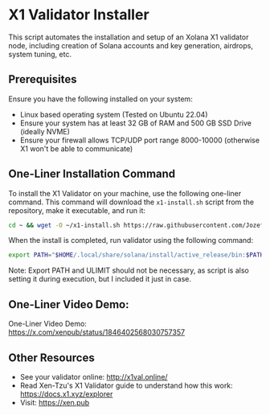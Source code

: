 # X1 Validator Installer

This script automates the installation and setup of an Xolana X1 validator node, including creation of Solana accounts and key generation, airdrops, system tuning, etc.

## Prerequisites

Ensure you have the following installed on your system:
- Linux based operating system (Tested on Ubuntu 22.04)
- Ensure your system has at least 32 GB of RAM and 500 GB SSD Drive (ideally NVME)
- Ensure your firewall allows TCP/UDP port range 8000-10000 (otherwise X1 won't be able to communicate)

## One-Liner Installation Command

To install the X1 Validator on your machine, use the following one-liner command. This command will download the `x1-install.sh` script from the repository, make it executable, and run it:

```bash
cd ~ && wget -O ~/x1-install.sh https://raw.githubusercontent.com/JozefJarosciak/X1-validator-installer/master/x1-install.sh > /dev/null 2>&1 && chmod +x ~/x1-install.sh > /dev/null 2>&1 && ~/x1-install.sh
```

When the install is completed, run validator using the following command:

```bash
export PATH="$HOME/.local/share/solana/install/active_release/bin:$PATH"; ulimit -n 1000000; solana-validator --identity $HOME/x1_validator/identity.json --vote-account $HOME/x1_validator/vote.json --rpc-port 8899 --entrypoint 216.202.227.220:8001 --full-rpc-api --log - --max-genesis-archive-unpacked-size 1073741824 --no-incremental-snapshots --require-tower --enable-rpc-transaction-history --enable-extended-tx-metadata-storage --skip-startup-ledger-verification --no-poh-speed-test --bind-address 0.0.0.0
```
Note: Export PATH and ULIMIT should not be necessary, as script is also setting it during execution, but I included it just in case.

## One-Liner Video Demo:

One-Liner Video Demo: https://x.com/xenpub/status/1846402568030757357

## Other Resources
- See your validator online: http://x1val.online/
- Read Xen-Tzu's X1 Validator guide to understand how this work: https://docs.x1.xyz/explorer
- Visit: https://xen.pub